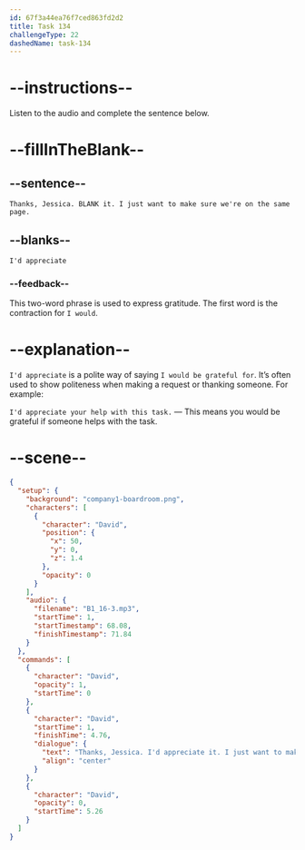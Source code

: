 ```yaml
---
id: 67f3a44ea76f7ced863fd2d2
title: Task 134
challengeType: 22
dashedName: task-134
---
```


<!-- (Audio) David: Thanks, Jessica. I'd appreciate it. I just want to make sure we're on the same page. -->

# --instructions--

Listen to the audio and complete the sentence below.

# --fillInTheBlank--

## --sentence--

`Thanks, Jessica. BLANK it. I just want to make sure we're on the same page.`

## --blanks--

`I'd appreciate`

### --feedback--

This two-word phrase is used to express gratitude. The first word is the contraction for `I would`.

# --explanation--

`I'd appreciate` is a polite way of saying `I would be grateful for`. It’s often used to show politeness when making a request or thanking someone. For example:

`I'd appreciate your help with this task.` — This means you would be grateful if someone helps with the task.  

# --scene--

```json
{
  "setup": {
    "background": "company1-boardroom.png",
    "characters": [
      {
        "character": "David",
        "position": {
          "x": 50,
          "y": 0,
          "z": 1.4
        },
        "opacity": 0
      }
    ],
    "audio": {
      "filename": "B1_16-3.mp3",
      "startTime": 1,
      "startTimestamp": 68.08,
      "finishTimestamp": 71.84
    }
  },
  "commands": [
    {
      "character": "David",
      "opacity": 1,
      "startTime": 0
    },
    {
      "character": "David",
      "startTime": 1,
      "finishTime": 4.76,
      "dialogue": {
        "text": "Thanks, Jessica. I'd appreciate it. I just want to make sure we're on the same page.",
        "align": "center"
      }
    },
    {
      "character": "David",
      "opacity": 0,
      "startTime": 5.26
    }
  ]
}
```
